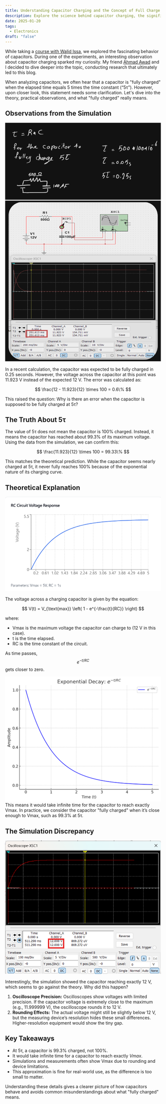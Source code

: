 ```yaml
---
title: Understanding Capacitor Charging and the Concept of Full Charge
description: Explore the science behind capacitor charging, the significance of 5τ, and why capacitors never truly reach full charge despite practical approximations.
date: 2025-01-20
tags:
  - Electronics
draft: "false"
---
```

While taking a [course with Walid Issa](https://youtube.com/playlist?list=PLww54WQ2wa5qVh1p8iPi7HspX7N9hbvbc&si=9h1KH2NZG2lSLsaB), we explored the fascinating behavior of capacitors. During one of the experiments, an interesting observation about capacitor charging sparked my curiosity. My friend [Ahmad Awad](https://www.linkedin.com/in/ahmad-awad-36b481301/) and I decided to dive deeper into the topic, conducting research that ultimately led to this blog.

When analyzing capacitors, we often hear that a capacitor is "fully charged" when the elapsed time equals 5 times the time constant (“5τ”). However, upon closer look, this statement needs some clarification. Let's dive into the theory, practical observations, and what "fully charged" really means.

## Observations from the Simulation

![Image Description](/images/Pasted%20image%2020250121022953.png)
![Image Description](/images/Pasted%20image%2020250121023020.png)


In a recent calculation, the capacitor was expected to be fully charged in 0.25 seconds. However, the voltage across the capacitor at this point was 11.923 V instead of the expected 12 V. The error was calculated as:

$$ \frac{12 - 11.923}{12} \times 100 = 0.6\% $$ 

This raised the question: Why is there an error when the capacitor is supposed to be fully charged at 5τ?

## The Truth About 5τ

The value of 5τ does not mean the capacitor is 100% charged. Instead, it means the capacitor has reached about 99.3% of its maximum voltage. Using the data from the simulation, we can confirm this:

$$ \frac{11.923}{12} \times 100 = 99.33\% $$

This matches the theoretical prediction. While the capacitor seems nearly charged at 5τ, it never fully reaches 100% because of the exponential nature of its charging curve.

## Theoretical Explanation

![Image Description](/images/Pasted%20image%2020250121015614.png)


The voltage across a charging capacitor is given by the equation:

$$ V(t) = V_{\text{max}} \left( 1 - e^{-\frac{t}{RC}} \right) $$

where:

- Vmax is the maximum voltage the capacitor can charge to (12 V in this case).
- t is the time elapsed.
- RC is the time constant of the circuit.

As time passes, $$e^{-t/RC}$$ gets closer to zero. 

![Image Description](/images/Pasted%20image%2020250121015737.png)
This means it would take infinite time for the capacitor to reach exactly Vmax. In practice, we consider the capacitor "fully charged" when it’s close enough to Vmax, such as 99.3% at 5τ.

## The Simulation Discrepancy

![Image Description](/images/Pasted%20image%2020250121020039.png)

Interestingly, the simulation showed the capacitor reaching exactly 12 V, which seems to go against the theory. Why did this happen?

1. **Oscilloscope Precision:** Oscilloscopes show voltages with limited precision. If the capacitor voltage is extremely close to the maximum (e.g., 11.999999 V), the oscilloscope rounds it to 12 V.
2. **Rounding Effects:** The actual voltage might still be slightly below 12 V, but the measuring device’s resolution hides these small differences. Higher-resolution equipment would show the tiny gap.

## Key Takeaways

- At 5τ, a capacitor is 99.3% charged, not 100%.
- It would take infinite time for a capacitor to reach exactly $Vmax$.
- Simulations and measurements often show Vmax due to rounding and device limitations.
- This approximation is fine for real-world use, as the difference is too small to matter.

Understanding these details gives a clearer picture of how capacitors behave and avoids common misunderstandings about what "fully charged" means.